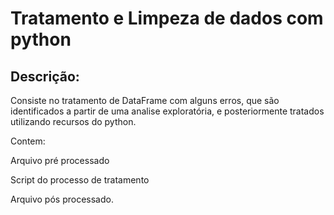 # **Tratamento e Limpeza de dados com python**

##  **Descrição:**

Consiste no tratamento de DataFrame com alguns erros, que são identificados a partir de uma analise exploratória, e posteriormente tratados utilizando recursos do python.

Contem:

Arquivo pré processado

Script do processo de tratamento

Arquivo pós processado.



